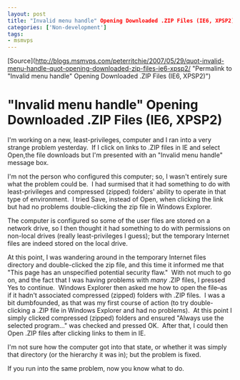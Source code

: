 ```yaml
---
layout: post
title: "Invalid menu handle" Opening Downloaded .ZIP Files (IE6, XPSP2)
categories: ['Non-development']
tags:
- msmvps
---
```

[Source](http://blogs.msmvps.com/peterritchie/2007/05/29/quot-invalid-menu-handle-quot-opening-downloaded-zip-files-ie6-xpsp2/ "Permalink to "Invalid menu handle" Opening Downloaded .ZIP Files (IE6, XPSP2)")

# "Invalid menu handle" Opening Downloaded .ZIP Files (IE6, XPSP2)

I'm working on a new, least-privileges, computer and I ran into a very strange problem yesterday.  If I click on links to .ZIP files in IE and select Open,the file downloads but I'm presented with an "Invalid menu handle" message box.

I'm not the person who configured this computer; so, I wasn't entirely sure what the problem could be.  I had surmised that it had something to do with least-privileges and compressed (zipped) folders' ability to operate in that type of environment.  I tried Save, instead of Open, when clicking the link but had no problems double-clicking the zip file in Windows Explorer.

The computer is configured so some of the user files are stored on a network drive, so I then thought it had something to do with permissions on non-local drives (really least-privileges I guess); but the temporary Internet files are indeed stored on the local drive.

At this point, I was wandering around in the temporary Internet files directory and double-clicked the zip file, and this time it informed me that "This page has an unspecified potential security flaw."  With not much to go on, and the fact that I was having problems with *many* .ZIP files, I pressed Yes to continue.  Windows Explorer then asked me how to open the file–as if it hadn't associated compressed (zipped) folders with .ZIP files.  I was a bit dumbfounded, as that was my first course of action (to try double-clicking a .ZIP file in Windows Explorer and had no problems).  At this point I simply clicked compressed (zipped) folders and ensured "Always use the selected program…" was checked and pressed OK.  After that, I could then Open .ZIP files after clicking links to them in IE.

I'm not sure how the computer got into that state, or whether it was simply that directory (or the hierarchy it was in); but the problem is fixed.

If you run into the same problem, now you know what to do.

